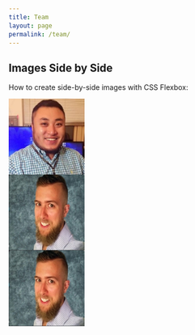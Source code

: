 ```yaml
---
title: Team
layout: page
permalink: /team/
---
```


<!DOCTYPE html>
<html>
<head>
<meta name="viewport" content="width=device-width, initial-scale=1">
<style>
* {
  box-sizing: border-box;
}

.row {
  display: flex;
}

/* Create three equal columns that sits next to each other */
.column {
  flex: 33.33%;
  padding: 5px;
}
</style>
</head>
<body>

<h2>Images Side by Side</h2>
<p>How to create side-by-side images with CSS Flexbox:</p>

<div class="row">
  <div class="column">
    <img src="teampics/touxiang.jpg" width=150 height=150 style="float: left" alt="">
  </div>
  <div class="column">
    <img src="teampics/andrew.jpg" width=150 height=150 style="float: left" alt="">
  </div>
  <div class="column">
    <img src="teampics/andrew.jpg" width=150 height=150 style="float: left" alt="">
  </div>
  
</div>
  
</body>
</html>

